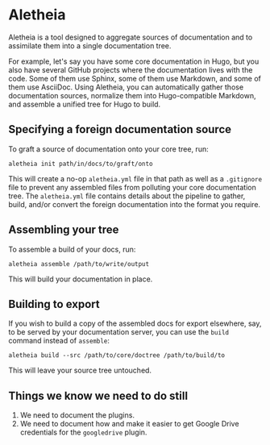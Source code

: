 # Aletheia

Aletheia is a tool designed to aggregate sources of documentation and to assimilate them into a single documentation
tree.

For example, let's say you have some core documentation in Hugo, but you also have several GitHub projects where the 
documentation lives with the code. Some of them use Sphinx, some of them use Markdown, and some of them use AsciiDoc. 
Using Aletheia, you can automatically gather those documentation sources, normalize them into Hugo-compatible Markdown,
and assemble a unified tree for Hugo to build.

## Specifying a foreign documentation source

To graft a source of documentation onto your core tree, run:

```
aletheia init path/in/docs/to/graft/onto
```

This will create a no-op `aletheia.yml` file in that path as well as a `.gitignore` file to prevent any assembled
files from polluting your core documentation tree.  The `aletheia.yml` file contains details about the pipeline to 
gather, build, and/or convert the foreign documentation into the format you require.

## Assembling your tree

To assemble a build of your docs, run:

```
aletheia assemble /path/to/write/output
```

This will build your documentation in place.

## Building to export

If you wish to build a copy of the assembled docs for export elsewhere, say, to be served by your documentation server,
you can use the `build` command instead of `assemble`:

```
aletheia build --src /path/to/core/doctree /path/to/build/to
```

This will leave your source tree untouched.

## Things we know we need to do still

1. We need to document the plugins.
2. We need to document how and make it easier to get Google Drive credentials for the `googledrive` plugin.
